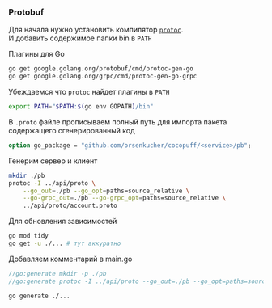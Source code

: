 ### Protobuf
Для начала нужно установить компилятор [`protoc`](https://github.com/protocolbuffers/protobuf/releases).  
И добавить содержимое папки bin в `PATH`  

Плагины для Go  
```bash
go get google.golang.org/protobuf/cmd/protoc-gen-go 
go get google.golang.org/grpc/cmd/protoc-gen-go-grpc
```
Убеждаемся что `protoc` найдет плагины в `PATH`
```bash
export PATH="$PATH:$(go env GOPATH)/bin"
```

В `.proto` файле прописываем полный путь для импорта пакета содержащего сгенерированный код 
```protobuf
option go_package = "github.com/orsenkucher/cocopuff/<service>/pb";
```

Генерим сервер и клиент
```bash
mkdir ./pb
protoc -I ../api/proto \
    --go_out=./pb --go_opt=paths=source_relative \
    --go-grpc_out=./pb --go-grpc_opt=paths=source_relative \
    ../api/proto/account.proto
```

Для обновления зависимостей
```bash
go mod tidy
go get -u ./... # тут аккуратно
```

Добавляем комментарий в main.go
```go
//go:generate mkdir -p ./pb
//go:generate protoc -I ../api/proto --go_out=./pb --go_opt=paths=source_relative --go-grpc_out=./pb --go-grpc_opt=paths=source_relative ../api/proto/account.proto
```
```bash
go generate ./...
```
